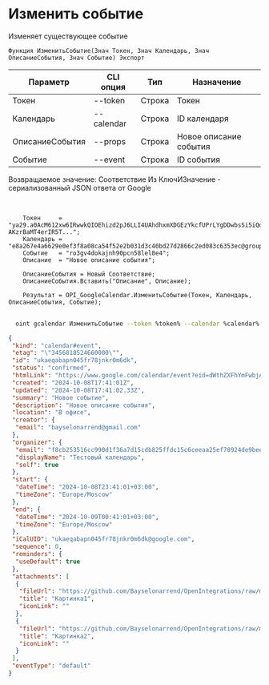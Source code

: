 ﻿---
sidebar_position: 6
---

# Изменить событие
 Изменяет существующее событие



`Функция ИзменитьСобытие(Знач Токен, Знач Календарь, Знач ОписаниеСобытия, Знач Событие) Экспорт`

  | Параметр | CLI опция | Тип | Назначение |
  |-|-|-|-|
  | Токен | --token | Строка | Токен |
  | Календарь | --calendar | Строка | ID календаря |
  | ОписаниеСобытия | --props | Строка | Новое описание события |
  | Событие | --event | Строка | ID события |

  
  Возвращаемое значение:   Соответствие Из КлючИЗначение - сериализованный JSON ответа от Google

<br/>




```bsl title="Пример кода"
    Токен     = "ya29.a0AcM612xw6IRwwkQIOEhizd2pJ6LLI4UAhdhxmXDGEzYkcfUPrLYgDDwbsSi5iQdc78WPs_1_Qor5KipuV6mAIvr6z-AKzrBaMT4erIR5T...";
    Календарь = "e8a267e4a6629e0ef3f8a08ca54f52e2b031d3c40bd27d2866c2ed083c6353ec@group.calendar.google.com";
    Событие   = "ro3gv4dokajnh90pcn58lel8e4";
    Описание  = "Новое описание события";

    ОписаниеСобытия = Новый Соответствие;
    ОписаниеСобытия.Вставить("Описание", Описание);

    Результат = OPI_GoogleCalendar.ИзменитьСобытие(Токен, Календарь, ОписаниеСобытия, Событие);
```



```sh title="Пример команды CLI"
    
  oint gcalendar ИзменитьСобытие --token %token% --calendar %calendar% --props %props% --event %event%

```

```json title="Результат"
{
 "kind": "calendar#event",
 "etag": "\"3456818524660000\"",
 "id": "ukaeqabapn045fr78jnkr0m6dk",
 "status": "confirmed",
 "htmlLink": "https://www.google.com/calendar/event?eid=dWthZXFhYmFwbjA0NWZyNzhqbmtyMG02ZGsgZjhjYjI1MzUxNmNjOTkwZDFmMzZhN2QxNWNkYjgyNWZmZGMxNWM2Y2VlYWEyNWVmNzg5MjRkZTliZWVhM2E1NkBn",
 "created": "2024-10-08T17:41:01Z",
 "updated": "2024-10-08T17:41:02.33Z",
 "summary": "Новое событие",
 "description": "Новое описание события",
 "location": "В офисе",
 "creator": {
  "email": "bayselonarrend@gmail.com"
 },
 "organizer": {
  "email": "f8cb253516cc990d1f36a7d15cdb825ffdc15c6ceeaa25ef78924de9beea3a56@group.calendar.google.com",
  "displayName": "Тестовый календарь",
  "self": true
 },
 "start": {
  "dateTime": "2024-10-08T23:41:01+03:00",
  "timeZone": "Europe/Moscow"
 },
 "end": {
  "dateTime": "2024-10-09T00:41:01+03:00",
  "timeZone": "Europe/Moscow"
 },
 "iCalUID": "ukaeqabapn045fr78jnkr0m6dk@google.com",
 "sequence": 0,
 "reminders": {
  "useDefault": true
 },
 "attachments": [
  {
   "fileUrl": "https://github.com/Bayselonarrend/OpenIntegrations/raw/main/service/test_data/picture.jpg",
   "title": "Картинка1",
   "iconLink": ""
  },
  {
   "fileUrl": "https://github.com/Bayselonarrend/OpenIntegrations/raw/main/service/test_data/picture2.jpg",
   "title": "Картинка2",
   "iconLink": ""
  }
 ],
 "eventType": "default"
}
```
